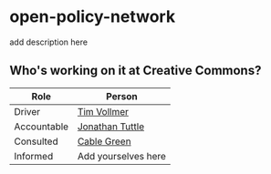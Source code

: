 # open-policy-network
add description here


## Who's working on it at Creative Commons?

| Role  | Person |
| ------------- | ------------- |
| Driver  | [Tim Vollmer](https://github.com/tvol)  |
| Accountable  | [Jonathan Tuttle](https://github.com/jtuttle)  |
| Consulted | [Cable Green](https://github.com/cablegreen) |
| Informed | Add yourselves here |
